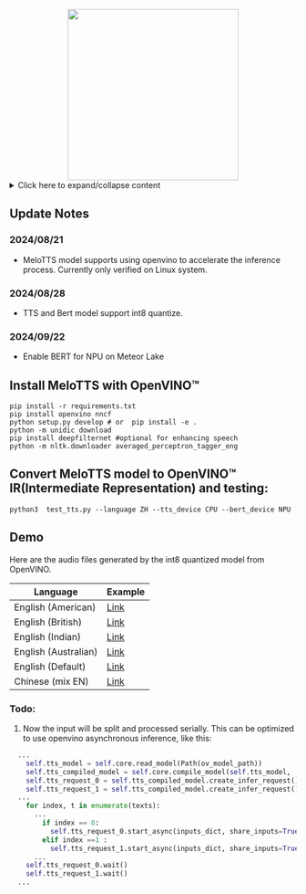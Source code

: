 <div align="center">
  <div>&nbsp;</div>
  <img src="logo.png" width="300"/> 
</div>

<details>
  <summary>Click here to expand/collapse content</summary>
  <ul>
## Introduction
MeloTTS is a **high-quality multi-lingual** text-to-speech library by [MIT](https://www.mit.edu/) and [MyShell.ai](https://myshell.ai). Supported languages include:

| Language | Example |
| --- | --- |
| English (American)    | [Link](https://myshell-public-repo-host.s3.amazonaws.com/myshellttsbase/examples/en/EN-US/speed_1.0/sent_000.wav) |
| English (British)     | [Link](https://myshell-public-repo-host.s3.amazonaws.com/myshellttsbase/examples/en/EN-BR/speed_1.0/sent_000.wav) |
| English (Indian)      | [Link](https://myshell-public-repo-host.s3.amazonaws.com/myshellttsbase/examples/en/EN_INDIA/speed_1.0/sent_000.wav) |
| English (Australian)  | [Link](https://myshell-public-repo-host.s3.amazonaws.com/myshellttsbase/examples/en/EN-AU/speed_1.0/sent_000.wav) |
| English (Default)     | [Link](https://myshell-public-repo-host.s3.amazonaws.com/myshellttsbase/examples/en/EN-Default/speed_1.0/sent_000.wav) |
| Spanish               | [Link](https://myshell-public-repo-host.s3.amazonaws.com/myshellttsbase/examples/es/ES/speed_1.0/sent_000.wav) |
| French                | [Link](https://myshell-public-repo-host.s3.amazonaws.com/myshellttsbase/examples/fr/FR/speed_1.0/sent_000.wav) |
| Chinese (mix EN)      | [Link](https://myshell-public-repo-host.s3.amazonaws.com/myshellttsbase/examples/zh/ZH/speed_1.0/sent_008.wav) |
| Japanese              | [Link](https://myshell-public-repo-host.s3.amazonaws.com/myshellttsbase/examples/jp/JP/speed_1.0/sent_000.wav) |
| Korean                | [Link](https://myshell-public-repo-host.s3.amazonaws.com/myshellttsbase/examples/kr/KR/speed_1.0/sent_000.wav) |

Some other features include:
- The Chinese speaker supports `mixed Chinese and English`.
- Fast enough for `CPU real-time inference`.

## Usage
- [Use without Installation](docs/quick_use.md)
- [Install and Use Locally](docs/install.md)
- [Training on Custom Dataset](docs/training.md)

The Python API and model cards can be found in [this repo](https://github.com/myshell-ai/MeloTTS/blob/main/docs/install.md#python-api) or on [HuggingFace](https://huggingface.co/myshell-ai).

## Join the Community

**Discord**

Join our [Discord community](https://discord.gg/myshell) and select the `Developer` role upon joining to gain exclusive access to our developer-only channel! Don't miss out on valuable discussions and collaboration opportunities.

**Contributing**

If you find this work useful, please consider contributing to this repo.

- Many thanks to [@fakerybakery](https://github.com/fakerybakery) for adding the Web UI and CLI part.

## Authors

- [Wenliang Zhao](https://wl-zhao.github.io) at Tsinghua University
- [Xumin Yu](https://yuxumin.github.io) at Tsinghua University
- [Zengyi Qin](https://www.qinzy.tech) at MIT and MyShell

**Citation**
```
@software{zhao2024melo,
  author={Zhao, Wenliang and Yu, Xumin and Qin, Zengyi},
  title = {MeloTTS: High-quality Multi-lingual Multi-accent Text-to-Speech},
  url = {https://github.com/myshell-ai/MeloTTS},
  year = {2023}
}
```

## License

This library is under MIT License, which means it is free for both commercial and non-commercial use.

## Acknowledgements

This implementation is based on [TTS](https://github.com/coqui-ai/TTS), [VITS](https://github.com/jaywalnut310/vits), [VITS2](https://github.com/daniilrobnikov/vits2) and [Bert-VITS2](https://github.com/fishaudio/Bert-VITS2). We appreciate their awesome work.

  </ul>
</details>

## Update Notes
### 2024/08/21
* MeloTTS model supports using openvino to accelerate the inference process. Currently only verified on Linux system.
### 2024/08/28
* TTS and Bert model support int8 quantize.

### 2024/09/22
* Enable BERT for NPU on Meteor Lake


## Install MeloTTS with OpenVINO™

```
pip install -r requirements.txt
pip install openvino nncf
python setup.py develop # or  pip install -e .
python -m unidic download
pip install deepfilternet #optional for enhancing speech
python -m nltk.downloader averaged_perceptron_tagger_eng
```

## Convert MeloTTS model to OpenVINO™ IR(Intermediate Representation) and testing:
```shell
python3  test_tts.py --language ZH --tts_device CPU --bert_device NPU
```


## Demo
Here are the audio files generated by the int8 quantized model from OpenVINO.

| Language             | Example |
|----------------------|---------|
| English (American)   | [Link](https://github.com/zhaohb/MeloTTS-OV/blob/speech-enhancement-and-npu/demo/ov_en_int8_EN-US.wav)    |
| English (British)    | [Link](https://github.com/zhaohb/MeloTTS-OV/blob/speech-enhancement-and-npu/demo/ov_en_int8_EN-BR.wav)   |
| English (Indian)     | [Link](https://github.com/zhaohb/MeloTTS-OV/blob/speech-enhancement-and-npu/demo/ov_en_int8_EN_INDIA.wav)    |
| English (Australian)  | [Link](https://github.com/zhaohb/MeloTTS-OV/blob/speech-enhancement-and-npu/demo/ov_en_int8_EN-AU.wav)   |
| English (Default)    | [Link](https://github.com/zhaohb/MeloTTS-OV/blob/speech-enhancement-and-npu/demo/ov_en_int8_EN-Default.wav)    |
| Chinese  (mix EN)            | [Link](https://github.com/zhaohb/MeloTTS-OV/blob/speech-enhancement-and-npu/demo/ov_en_int8_ZH.wav)    |
### Todo:
1. Now the input will be split and processed serially. This can be optimized to use openvino asynchronous inference, like this:
```python
  ...
    self.tts_model = self.core.read_model(Path(ov_model_path))
    self.tts_compiled_model = self.core.compile_model(self.tts_model, 'CPU')
    self.tts_request_0 = self.tts_compiled_model.create_infer_request()
    self.tts_request_1 = self.tts_compiled_model.create_infer_request()
  ...
    for index, t in enumerate(texts):
      ...
        if index == 0:
          self.tts_request_0.start_async(inputs_dict, share_inputs=True)
        elif index ==1 :
          self.tts_request_1.start_async(inputs_dict, share_inputs=True)
      ...
    self.tts_request_0.wait()
    self.tts_request_1.wait()
  ...
```


